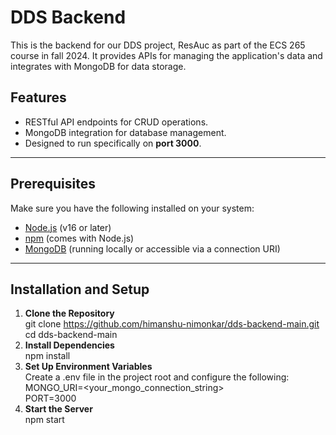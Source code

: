 # DDS Backend

This is the backend for our DDS project, ResAuc as part of the ECS 265 course in fall 2024. It provides APIs for managing the application's data and integrates with MongoDB 
for data storage.

## Features
- RESTful API endpoints for CRUD operations.
- MongoDB integration for database management.
- Designed to run specifically on **port 3000**.

---

## Prerequisites
Make sure you have the following installed on your system:
- [Node.js](https://nodejs.org/) (v16 or later)
- [npm](https://www.npmjs.com/) (comes with Node.js)
- [MongoDB](https://www.mongodb.com/try/download/community) (running locally or accessible via a connection URI)

---
## Installation and Setup

1. **Clone the Repository** <br>
   git clone https://github.com/himanshu-nimonkar/dds-backend-main.git <br>
   cd dds-backend-main <br>
2. **Install Dependencies** <br>
   npm install <br>
3. **Set Up Environment Variables** <br>
   Create a .env file in the project root and configure the following: <br>
   MONGO_URI=<your_mongo_connection_string> <br>
   PORT=3000 <br>
4. **Start the Server** <br>
   npm start 
